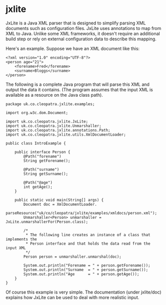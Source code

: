 # jxlite
JxLite is a Java XML parser that is designed to simplify parsing XML documents such as configuration files. JxLite uses annotations to map from XML to Java. Unlike some XML frameworks, it doesn't require an additional build step or rely on external configuration data to describe this mapping.

Here's an example. Suppose we have an XML document like this:

```
<?xml version="1.0" encoding="UTF-8"?>
<person age="21">
	<forename>Fred</forename>
	<surname>Bloggs</surname>
</person>
```
The following is a complete Java program that will parse this XML and output the data it contains. (The program assumes that the input XML is available as a resource on the Java class path).

```
package uk.co.cleopatra.jxlite.examples;

import org.w3c.dom.Document;

import uk.co.cleopatra.jxlite.JxLite;
import uk.co.cleopatra.jxlite.Unmarshaller;
import uk.co.cleopatra.jxlite.annotations.Path;
import uk.co.cleopatra.jxlite.utils.XmlDocumentLoader;

public class IntroExample {

	public interface Person {
		@Path("forename")
		String getForename();

		@Path("surname")
		String getSurname();

		@Path("@age")
		int getAge();
	}

	public static void main(String[] args) {
		Document doc = XmlDocumentLoader.
		  parseResource("uk/co/cleopatra/jxlite/examples/xmldocs/person.xml");
		Unmarshaller<Person> unmarshaller = JxLite.unmarshallerFor(Person.class);
		
		/*
		 * The following line creates an instance of a class that implements the
		 * Person interface and that holds the data read from the input XML
		 */
		Person person = unmarshaller.unmarshal(doc);

		System.out.println("Forename = " + person.getForename());
		System.out.println("Surname  = " + person.getSurname());
		System.out.println("Age      = " + person.getAge());
	}
}
```
Of course this example is very simple. The documentation (under jxlite/doc) explains how JxLite can be used to deal with more realistic input.


